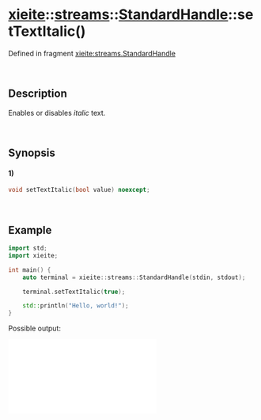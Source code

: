# [xieite](../../../../../xieite.md)\:\:[streams](../../../../../streams.md)\:\:[StandardHandle](../../../standard_handle.md)\:\:setTextItalic\(\)
Defined in fragment [xieite:streams.StandardHandle](../../../../../../src/streams/standard_handle.cpp)

&nbsp;

## Description
Enables or disables *italic* text.

&nbsp;

## Synopsis
#### 1)
```cpp
void setTextItalic(bool value) noexcept;
```

&nbsp;

## Example
```cpp
import std;
import xieite;

int main() {
    auto terminal = xieite::streams::StandardHandle(stdin, stdout);

    terminal.setTextItalic(true);

    std::println("Hello, world!");
}
```
Possible output:

![image](./set_text_italic.md)
